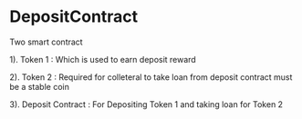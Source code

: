 # DepositContract
Two smart contract 

1). Token 1 : Which is used to earn deposit reward

2). Token 2 : Required for colleteral to take loan from deposit contract must be a stable coin

3). Deposit Contract : For Depositing Token 1 and taking loan for Token 2
